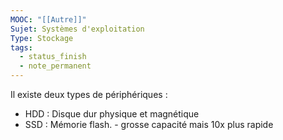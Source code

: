 ```yaml
---
MOOC: "[[Autre]]"
Sujet: Systèmes d'exploitation
Type: Stockage
tags:
  - status_finish
  - note_permanent
---
```

Il existe deux types de périphériques :
- HDD : Disque dur physique et magnétique
- SSD : Mémorie flash. - grosse capacité mais 10x plus rapide